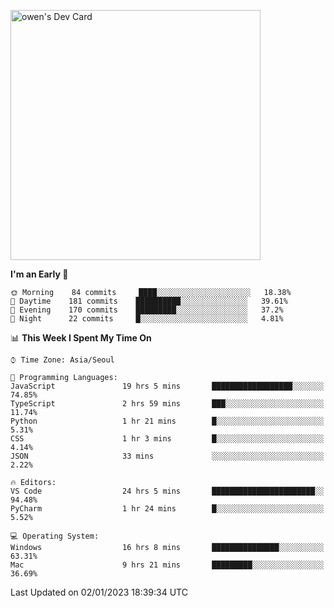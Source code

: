 <a href="https://app.daily.dev/owen_9066"><img src="https://api.daily.dev/devcards/51e5c69f10114f2abe0ae390c27b0828.png?r=hyb" width="400" alt="owen's Dev Card"/></a>

 
 <!--START_SECTION:waka-->
**I'm an Early 🐤** 

```text
🌞 Morning    84 commits     ████░░░░░░░░░░░░░░░░░░░░░   18.38% 
🌆 Daytime    181 commits    ██████████░░░░░░░░░░░░░░░   39.61% 
🌃 Evening    170 commits    █████████░░░░░░░░░░░░░░░░   37.2% 
🌙 Night      22 commits     █░░░░░░░░░░░░░░░░░░░░░░░░   4.81%

```


📊 **This Week I Spent My Time On** 

```text
⌚︎ Time Zone: Asia/Seoul

💬 Programming Languages: 
JavaScript               19 hrs 5 mins       ██████████████████░░░░░░░   74.85% 
TypeScript               2 hrs 59 mins       ███░░░░░░░░░░░░░░░░░░░░░░   11.74% 
Python                   1 hr 21 mins        █░░░░░░░░░░░░░░░░░░░░░░░░   5.31% 
CSS                      1 hr 3 mins         █░░░░░░░░░░░░░░░░░░░░░░░░   4.14% 
JSON                     33 mins             ░░░░░░░░░░░░░░░░░░░░░░░░░   2.22%

🔥 Editors: 
VS Code                  24 hrs 5 mins       ███████████████████████░░   94.48% 
PyCharm                  1 hr 24 mins        █░░░░░░░░░░░░░░░░░░░░░░░░   5.52%

💻 Operating System: 
Windows                  16 hrs 8 mins       ███████████████░░░░░░░░░░   63.31% 
Mac                      9 hrs 21 mins       █████████░░░░░░░░░░░░░░░░   36.69%

```


 Last Updated on 02/01/2023 18:39:34 UTC
<!--END_SECTION:waka-->
